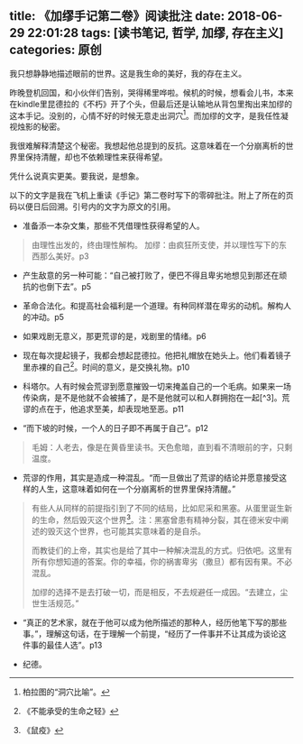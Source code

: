 title: 《加缪手记第二卷》阅读批注
date: 2018-06-29 22:01:28
tags: [读书笔记, 哲学, 加缪, 存在主义]
categories: 原创
---

我只想静静地描述眼前的世界。这是我生命的美好，我的存在主义。

<!-- more -->

昨晚登机回国，和小伙伴们告别，哭得稀里哗啦。候机的时候，想看会儿书，本来在kindle里昆德拉的《不朽》开了个头，但最后还是认输地从背包里掏出来加缪的这本手记。没别的，心情不好的时候无意走出洞穴[^1]。而加缪的文字，是我任性凝视烛影的秘密。

我很难解释清楚这个秘密。我想起他总提到的反抗。这意味着在一个分崩离析的世界里保持清醒，却也不依赖理性来获得希望。

凭什么说真实更美。要我说，是想象。

以下的文字是我在飞机上重读《手记》第二卷时写下的零碎批注。附上了所在的页码以便日后回溯。引号内的文字为原文的引用。

- 准备添一本杂文集，那些不凭借理性获得希望的人。
> 由理性出发的，终由理性解构。
> 加缪：由疯狂所支使，并以理性写下的东西那么美好。p3

- 产生敌意的另一种可能：“自己被打败了，便巴不得且卑劣地想见到那还在顽抗的也倒下去”。p5

- 革命合法化。和提高社会福利是一个道理。有种同样潜在卑劣的动机。解构人的冲动。p5

- 如果戏剧无意义，那更荒谬的是，戏剧里的情绪。p6

- 现在每次提起镜子，我都会想起昆德拉。他把礼帽放在她头上。他们看着镜子里赤裸的自己[^2]。时间的意义，是交换礼物。p10

- 科塔尔。人有时候会荒谬到愿意摧毁一切来掩盖自己的一个毛病。如果来一场传染病，是不是他就不会被捕了，是不是他就可以和人群拥抱在一起[^3]。荒谬的点在于，他追求至美，却表现地至恶。p11

- “而下坡的时候，一个人的日子即不再属于自己”。p12
> 毛姆：人老去，像是在黄昏里读书。天色愈暗，直到看不清眼前的字，只剩温度。

- 荒谬的作用，其实是造成一种混乱。“而一旦做出了荒谬的结论并愿意接受这样的人生，这意味着如何在一个分崩离析的世界里保持清醒。”
> 有些人从同样的前提指引到了不同的结局，比如尼采和黑塞。从蛋里诞生新的生命，然后毁灭这个世界[^4]。注：黑塞曾患有精神分裂，其在德米安中阐述的毁灭这个世界，也可能其实意味着的是自杀。
>  
> 而教徒们的上帝，其实也是给了其中一种解决混乱的方式。归依吧。这里有所有你想知道的答案。你的幸福，你的祸害卑劣（撒旦）都有因有果。不必混乱。
>  
> 加缪的选择不是去打破一切，而是相反，不去规避任一成因。“去建立，尘世生活规范。”

- “真正的艺术家，就在于他可以成为他所描述的那种人，经历他笔下写的那些事。”，理解这句话，在于理解一个前提，“经历了一件事并不让其成为谈论这件事的最佳人选”。p13

- 纪德。

[^1]: 柏拉图的“洞穴比喻”。
[^2]: 《不能承受的生命之轻》
[^4]: 《鼠疫》
[^4]: 《德米安》

































